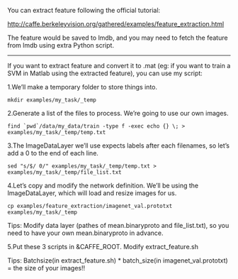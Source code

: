 You can extract feature following the official tutorial:

http://caffe.berkeleyvision.org/gathered/examples/feature_extraction.html

The feature would be saved to lmdb, and you may need to fetch the feature from lmdb using extra Python script.

----------------------------------------------------------------------------------------------------------------


If you want to extract feature and convert it to .mat (eg: if you want to train a SVM in Matlab using the extracted feature), you can use my script:

1.We’ll make a temporary folder to store things into.
 
    mkdir examples/my_task/_temp

2.Generate a list of the files to process. We’re going to use our own images.

    find `pwd`/data/my_data/train -type f -exec echo {} \; > examples/my_task/_temp/temp.txt

3.The ImageDataLayer we’ll use expects labels after each filenames, so let’s add a 0 to the end of each line.

    sed "s/$/ 0/" examples/my_task/_temp/temp.txt > examples/my_task/_temp/file_list.txt

4.Let’s copy and modify the network definition. We’ll be using the ImageDataLayer, which will load and resize images for us.

    cp examples/feature_extraction/imagenet_val.prototxt examples/my_task/_temp

Tips: Modify data layer (pathes of mean.binaryproto and file_list.txt), so you need to have your own mean.binaryproto in advance.

5.Put these 3 scripts in &CAFFE_ROOT. Modify extract_feature.sh

Tips: Batchsize(in extract_feature.sh) * batch_size(in imagenet_val.prototxt) = the size of your images!!



